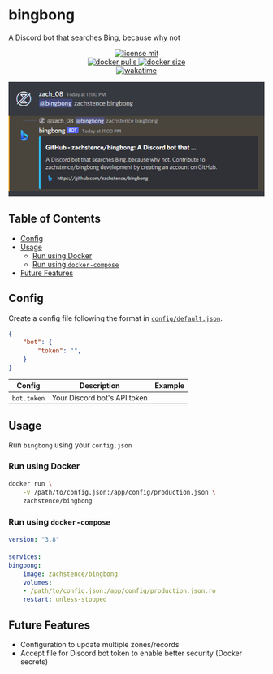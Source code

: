 # bingbong
A Discord bot that searches Bing, because why not

<p align="center">
    <a href="https://github.com/zachstence/bingbong/blob/main/LICENSE">
        <img alt="license mit" src="https://img.shields.io/github/license/zachstence/bingbong?style=for-the-badge" />
    </a>
    <br />
    <a href="https://hub.docker.com/r/zachstence/bingbong">
        <img alt="docker pulls" src="https://img.shields.io/docker/pulls/zachstence/bingbong?style=for-the-badge" />
        <img alt="docker size" src="https://img.shields.io/docker/image-size/zachstence/bingbong?style=for-the-badge" />
    </a>
    <br />
    <a href="#">
        <img alt="wakatime" src="https://wakatime.com/badge/user/2a0a4013-ea89-43b7-99d9-1a215b4c34d0/project/87dcbaee-edcf-4b4e-b741-4eaf949acd68.svg?style=for-the-badge" />
    </a>
</p>

![bingbong demo](assets/bingbong%20demo.PNG)

## Table of Contents
- [Config](#config)
- [Usage](#usage)
  - [Run using Docker](#run-using-docker)
  - [Run using `docker-compose`](#run-using-docker-compose)
- [Future Features](#future-features)

## Config
Create a config file following the format in [`config/default.json`](config/default.json).

```json
{
    "bot": {
        "token": "",
    }
}
```

| Config                  | Description                                                  | Example                                                       |
| ----------------------- | ------------------------------------------------------------ | ------------------------------------------------------------- |
| `bot.token`             | Your Discord bot's API token |                               | `OTYxNDQ5NTI3NzYyNjM2ODUw.Yk5Jpg.qJusxStFqRyy5CyYO4eIrmBycck` |

## Usage
Run `bingbong` using your `config.json`

### Run using Docker
```sh
docker run \
    -v /path/to/config.json:/app/config/production.json \
    zachstence/bingbong
```

### Run using `docker-compose`
```yaml
version: "3.8"

services:
bingbong:
    image: zachstence/bingbong
    volumes:
    - /path/to/config.json:/app/config/production.json:ro
    restart: unless-stopped
```

## Future Features
- Configuration to update multiple zones/records
- Accept file for Discord bot token to enable better security (Docker secrets)
